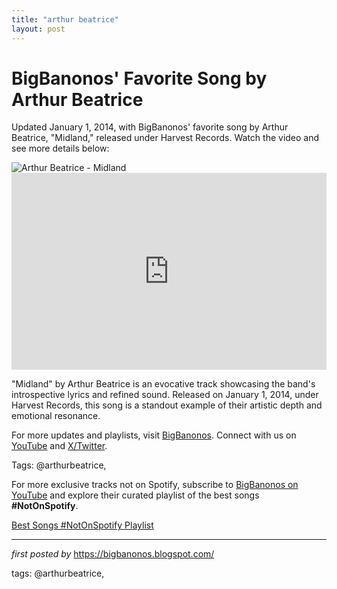 ```yaml
---
title: "arthur beatrice"
layout: post
---
```

<!-- Post Title -->
<h1 >BigBanonos' Favorite Song by Arthur Beatrice</h1> <!-- Introductory Text -->
<p >Updated January 1, 2014, with BigBanonos' favorite song by Arthur Beatrice, "Midland," released under Harvest Records. Watch the video and see more details below:</p> <!-- Featured Image -->
<div > <img src="https://nbhap.com/wp-content/uploads//2014/02/Arthur-Beatruce-2014.jpg" alt="Arthur Beatrice - Midland" />
</div> <!-- YouTube Video Embed -->
<div > <iframe width="100%" height="315" src="https://www.youtube.com/embed/cpCVIg6h_Zo" title="Arthur Beatrice - Midland" frameborder="0" allow="accelerometer; autoplay; clipboard-write; encrypted-media; gyroscope; picture-in-picture; web-share" referrerpolicy="strict-origin-when-cross-origin" allowfullscreen></iframe>
</div> <!-- Song Information -->
<div > <p>"Midland" by Arthur Beatrice is an evocative track showcasing the band's introspective lyrics and refined sound. Released on January 1, 2014, under Harvest Records, this song is a standout example of their artistic depth and emotional resonance.</p>
</div> <!-- Footer Links -->
<div > <p>For more updates and playlists, visit <a href="https://bigbanonos.blogspot.com/" target="_blank">BigBanonos</a>. Connect with us on <a href="https://www.youtube.com/@BigBanonos" target="_blank">YouTube</a> and <a href="https://x.com/bigbanonos" target="_blank">X/Twitter</a>.</p>
</div> <!-- Tags -->
<p >Tags: @arthurbeatrice,</p>


<!--Subscribe and Playlist Links-->
<div>
    <p>For more exclusive tracks not on Spotify, subscribe to <a href="https://www.youtube.com/@BigBanonos" target="_blank">BigBanonos on YouTube</a> and explore their curated playlist of the best songs <strong>#NotOnSpotify</strong>.</p>
    <p><a href="https://www.youtube.com/playlist?list=PLtuNtuTatqI0kFahUCbtbfenC_ET5O_tr" target="_blank">Best Songs #NotOnSpotify Playlist<br /></a></p></div>

<hr />

<p><em>first posted by</em> <a href="https://bigbanonos.blogspot.com/" rel="noopener" target="_new">https://bigbanonos.blogspot.com/</a></p>

<p>tags: @arthurbeatrice,</p>
